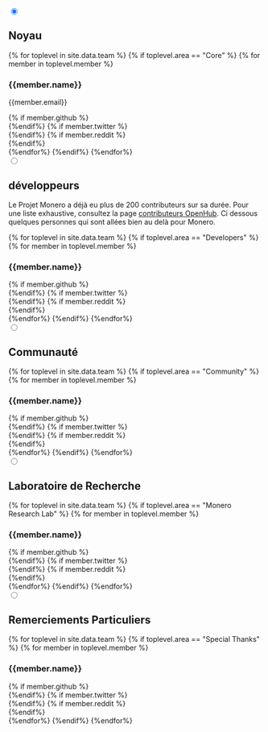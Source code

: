 <div class="team">

   <section class="container">
    <div class="row">
        <div class="col-xs-12">
                        <div class="tabPanel-widget">
                           <label for="tab-1" tabindex="0"></label>
                            <input id="tab-1" type="radio" name="tabs" aria-hidden="true" checked>
                            <h2>Noyau</h2>
                            <div class="tabPanel-content">
                              <div class="row">
                                {% for toplevel in site.data.team %}
                                  {% if toplevel.area == "Core" %}
                                    {% for member in toplevel.member %}
                                        <div class="half col-lg-6 col-md-6 col-sm-6 col-xs-6">
                                           <div class="info-block">
                                                <div class="row center-xs">
                                                    <h3>{{member.name}}</h3>
                                                </div>
                                                <div class="row center-xs">
                                                    <p>{{member.email}}</p>
                                                </div>
                                                <div class="row center-xs icons">
                                                    {% if member.github %}
                                                    <a href="{{member.github}}" target="_blank" rel="noreferrer, noopener"><div class="col social-icon github"></div></a>
                                                    {%endif%}
                                                    {% if member.twitter %}
                                                    <a href="{{member.twitter}}" target="_blank" rel="noreferrer, noopener"><div class="col social-icon twitter"></div></a>
                                                    {%endif%}
                                                    {% if member.reddit %}
                                                    <a href="{{member.reddit}}" target="_blank" rel="noreferrer, noopener"><div class="col social-icon reddit"></div></a>
                                                    {%endif%}
                                                </div>
                                            </div>
                                        </div>
                                    {%endfor%}
                                  {%endif%}
                                {%endfor%}
                              </div>
                            </div>
                            <label for="tab-2" tabindex="0"></label>
                            <input id="tab-2" type="radio" name="tabs" aria-hidden="true">
                            <h2>développeurs</h2>
                            <div class="tabPanel-content">
                             <div class="container full">
                                   <div class="info-block text-adapt">
                                        <div class="row">
                                            <div class="col-xs-12 text-adapt">
                                                <p>Le Projet Monero a déjà eu plus de 200 contributeurs sur sa durée. Pour une liste exhaustive, consultez la page <a href="https://www.openhub.net/p/monero/contributors">contributeurs OpenHub</a>. Ci dessous quelques personnes qui sont allées bien au delà pour Monero.</p>
                                            </div>
                                        </div>
                                    </div>
                            </div>
                              <div class="row">
                                {% for toplevel in site.data.team %}
                                  {% if toplevel.area == "Developers" %}
                                    {% for member in toplevel.member %}
                                        <div class="half col-lg-6 col-md-6 col-sm-6 col-xs-6">
                                           <div class="info-block">
                                                <div class="row center-xs">
                                                    <h3>{{member.name}}</h3>
                                                </div>
                                                <div class="row center-xs icons">
                                                    {% if member.github %}
                                                    <a href="{{member.github}}" target="_blank" rel="noreferrer, noopener"><div class="col social-icon github"></div></a>
                                                    {%endif%}
                                                    {% if member.twitter %}
                                                    <a href="{{member.twitter}}" target="_blank" rel="noreferrer, noopener"><div class="col social-icon twitter"></div></a>
                                                    {%endif%}
                                                    {% if member.reddit %}
                                                    <a href="{{member.reddit}}" target="_blank" rel="noreferrer, noopener"><div class="col social-icon reddit"></div></a>
                                                    {%endif%}
                                                </div>
                                            </div>
                                        </div>
                                    {%endfor%}
                                  {%endif%}
                                {%endfor%}
                              </div>
                            </div>
                            <label for="tab-3" tabindex="0"></label>
                            <input id="tab-3" type="radio" name="tabs" aria-hidden="true">
                            <h2>Communauté</h2>
                            <div class="tabPanel-content">
                              <div class="row">
                                {% for toplevel in site.data.team %}
                                  {% if toplevel.area == "Community" %}
                                    {% for member in toplevel.member %}
                                        <div class="half col-lg-6 col-md-6 col-sm-6 col-xs-6">
                                           <div class="info-block">
                                                <div class="row center-xs">
                                                    <h3>{{member.name}}</h3>
                                                </div>
                                                <div class="row center-xs icons">
                                                    {% if member.github %}
                                                    <a href="{{member.github}}" target="_blank" rel="noreferrer, noopener"><div class="col social-icon github"></div></a>
                                                    {%endif%}
                                                    {% if member.twitter %}
                                                    <a href="{{member.twitter}}" target="_blank" rel="noreferrer, noopener"><div class="col social-icon twitter"></div></a>
                                                    {%endif%}
                                                    {% if member.reddit %}
                                                    <a href="{{member.reddit}}" target="_blank" rel="noreferrer, noopener"><div class="col social-icon reddit"></div></a>
                                                    {%endif%}
                                                </div>
                                            </div>
                                        </div>
                                    {%endfor%}
                                  {%endif%}
                                {%endfor%}
                              </div>
                            </div>
                            <label for="tab-4" tabindex="0"></label>
                            <input id="tab-4" type="radio" name="tabs" aria-hidden="true">
                            <h2>Laboratoire de Recherche</h2>
                            <div class="tabPanel-content">
                              <div class="row">
                                {% for toplevel in site.data.team %}
                                  {% if toplevel.area == "Monero Research Lab" %}
                                    {% for member in toplevel.member %}
                                        <div class="half col-lg-6 col-md-6 col-sm-12 col-xs-6">
                                           <div class="info-block">
                                                <div class="row center-xs">
                                                    <h3>{{member.name}}</h3>
                                                </div>
                                                <div class="row center-xs icons">
                                                    {% if member.github %}
                                                    <a href="{{member.github}}" target="_blank" rel="noreferrer, noopener"><div class="col social-icon github"></div></a>
                                                    {%endif%}
                                                    {% if member.twitter %}
                                                    <a href="{{member.twitter}}" target="_blank" rel="noreferrer, noopener"><div class="col social-icon twitter"></div></a>
                                                    {%endif%}
                                                    {% if member.reddit %}
                                                    <a href="{{member.reddit}}" target="_blank" rel="noreferrer, noopener"><div class="col social-icon reddit"></div></a>
                                                    {%endif%}
                                                </div>
                                            </div>
                                        </div>
                                    {%endfor%}
                                  {%endif%}
                                {%endfor%}
                              </div>
                            </div>
                            <label for="tab-5" tabindex="0"></label>
                            <input id="tab-5" type="radio" name="tabs" aria-hidden="true">
                            <h2>Remerciements Particuliers</h2>
                            <div class="tabPanel-content">
                              <div class="row">
                                {% for toplevel in site.data.team %}
                                  {% if toplevel.area == "Special Thanks" %}
                                    {% for member in toplevel.member %}
                                        <div class="half col-lg-6 col-md-6 col-sm-12 col-xs-6">
                                           <div class="info-block">
                                                <div class="row center-xs">
                                                    <h3>{{member.name}}</h3>
                                                </div>
                                                <div class="row center-xs icons">
                                                    {% if member.github %}
                                                    <a href="{{member.github}}" target="_blank" rel="noreferrer, noopener"><div class="col social-icon github"></div></a>
                                                    {%endif%}
                                                    {% if member.twitter %}
                                                    <a href="{{member.twitter}}" target="_blank" rel="noreferrer, noopener"><div class="col social-icon twitter"></div></a>
                                                    {%endif%}
                                                    {% if member.reddit %}
                                                    <a href="{{member.reddit}}" target="_blank" rel="noreferrer, noopener"><div class="col social-icon reddit"></div></a>
                                                    {%endif%}
                                                </div>
                                            </div>
                                        </div>
                                    {%endfor%}
                                  {%endif%}
                                {%endfor%}
                              </div>
                            </div>
                          </div>
        </div>
    </div>
</section>


</div>
